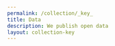 ```yaml
---
permalink: /collection/_key_
title: Data
description: We publish open data
layout: collection-key
---
```


